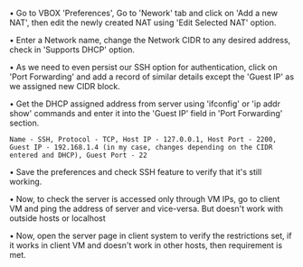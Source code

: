 • Go to VBOX 'Preferences', Go to 'Nework' tab and click on 'Add a new NAT', then edit the newly created NAT using 'Edit Selected NAT' option.

• Enter a Network name, change the Network CIDR to any desired address, check in 'Supports DHCP' option.

• As we need to even persist our SSH option for authentication, click on 'Port Forwarding' and add a record of similar details except the 'Guest IP' as we assigned new CIDR block.

• Get the DHCP assigned address from server using 'ifconfig' or 'ip addr show' commands and enter it into the 'Guest IP' field in 'Port Forwarding' section.

    Name - SSH, Protocol - TCP, Host IP - 127.0.0.1, Host Port - 2200, Guest IP - 192.168.1.4 (in my case, changes depending on the CIDR entered and DHCP), Guest Port - 22

• Save the preferences and check SSH feature to verify that it's still working.

• Now, to check the server is accessed only through VM IPs, go to client VM and ping the address of server and vice-versa. But doesn't work with outside hosts or localhost

• Now, open the server page in client system to verify the restrictions set, if it works in client VM and doesn't work in other hosts, then requirement is met.
